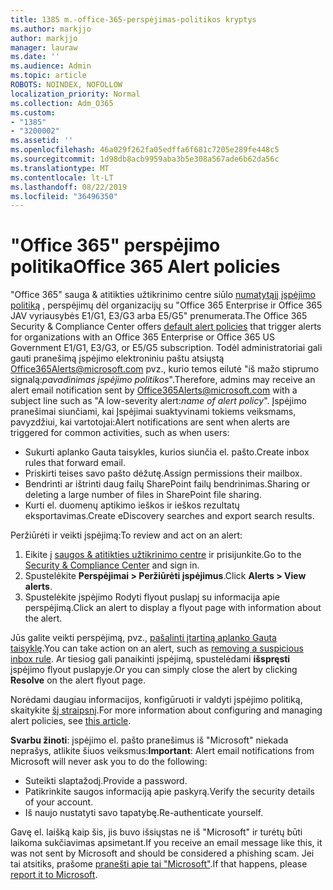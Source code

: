 ```yaml
---
title: 1385 m.-office-365-perspėjimas-politikos kryptys
ms.author: markjjo
author: markjjo
manager: lauraw
ms.date: ''
ms.audience: Admin
ms.topic: article
ROBOTS: NOINDEX, NOFOLLOW
localization_priority: Normal
ms.collection: Adm_O365
ms.custom:
- "1385"
- "3200002"
ms.assetid: ''
ms.openlocfilehash: 46a029f262fa05edffa6f681c7205e289fe448c5
ms.sourcegitcommit: 1d98db8acb9959aba3b5e308a567ade6b62da56c
ms.translationtype: MT
ms.contentlocale: lt-LT
ms.lasthandoff: 08/22/2019
ms.locfileid: "36496350"
---
```

# <a name="office-365-alert-policies"></a><span data-ttu-id="af414-102">"Office 365" perspėjimo politika</span><span class="sxs-lookup"><span data-stu-id="af414-102">Office 365 Alert policies</span></span>

<span data-ttu-id="af414-103">"Office 365" sauga & atitikties užtikrinimo centre siūlo [numatytąjį įspėjimo politiką](https://docs.microsoft.com/office365/securitycompliance/alert-policies#default-alert-policies) , perspėjimų dėl organizacijų su "Office 365 Enterprise ir Office 365 JAV vyriausybės E1/G1, E3/G3 arba E5/G5" prenumerata.</span><span class="sxs-lookup"><span data-stu-id="af414-103">The Office 365 Security & Compliance Center offers [default alert policies](https://docs.microsoft.com/office365/securitycompliance/alert-policies#default-alert-policies) that trigger alerts for organizations with an Office 365 Enterprise or Office 365 US Government E1/G1, E3/G3, or E5/G5 subscription.</span></span> <span data-ttu-id="af414-104">Todėl administratoriai gali gauti pranešimą įspėjimo elektroniniu paštu atsiųstą Office365Alerts@microsoft.com pvz., kurio temos eilutė "iš mažo stiprumo signalą:*pavadinimas įspėjimo politikos*".</span><span class="sxs-lookup"><span data-stu-id="af414-104">Therefore, admins may receive an alert email notification sent by Office365Alerts@microsoft.com with a subject line such as "A low-severity alert:*name of alert policy*".</span></span> <span data-ttu-id="af414-105">Įspėjimo pranešimai siunčiami, kai Įspėjimai suaktyvinami tokiems veiksmams, pavyzdžiui, kai vartotojai:</span><span class="sxs-lookup"><span data-stu-id="af414-105">Alert notifications are sent when alerts are triggered for common activities, such as when users:</span></span>

- <span data-ttu-id="af414-106">Sukurti aplanko Gauta taisykles, kurios siunčia el. pašto.</span><span class="sxs-lookup"><span data-stu-id="af414-106">Create inbox rules that forward email.</span></span>
- <span data-ttu-id="af414-107">Priskirti teises savo pašto dėžutę.</span><span class="sxs-lookup"><span data-stu-id="af414-107">Assign permissions their mailbox.</span></span>
- <span data-ttu-id="af414-108">Bendrinti ar ištrinti daug failų SharePoint failų bendrinimas.</span><span class="sxs-lookup"><span data-stu-id="af414-108">Sharing or deleting a large number of files in SharePoint file sharing.</span></span>
- <span data-ttu-id="af414-109">Kurti el. duomenų aptikimo ieškos ir ieškos rezultatų eksportavimas.</span><span class="sxs-lookup"><span data-stu-id="af414-109">Create eDiscovery searches and export search results.</span></span>

<span data-ttu-id="af414-110">Peržiūrėti ir veikti įspėjimą:</span><span class="sxs-lookup"><span data-stu-id="af414-110">To review and act on an alert:</span></span>

1. <span data-ttu-id="af414-111">Eikite į [saugos & atitikties užtikrinimo centre](https://protection.office.com) ir prisijunkite.</span><span class="sxs-lookup"><span data-stu-id="af414-111">Go to the [Security & Compliance Center](https://protection.office.com) and sign in.</span></span>
2. <span data-ttu-id="af414-112">Spustelėkite **Perspėjimai > Peržiūrėti įspėjimus**.</span><span class="sxs-lookup"><span data-stu-id="af414-112">Click **Alerts > View alerts**.</span></span>
3. <span data-ttu-id="af414-113">Spustelėkite įspėjimo Rodyti flyout puslapį su informacija apie perspėjimą.</span><span class="sxs-lookup"><span data-stu-id="af414-113">Click an alert to display a flyout page with information about the alert.</span></span>

<span data-ttu-id="af414-114">Jūs galite veikti perspėjimą, pvz., [pašalinti įtartiną aplanko Gauta taisyklę](https://docs.microsoft.com/office365/securitycompliance/responding-to-a-compromised-email-account).</span><span class="sxs-lookup"><span data-stu-id="af414-114">You can take action on an alert, such as [removing a suspicious inbox rule](https://docs.microsoft.com/office365/securitycompliance/responding-to-a-compromised-email-account).</span></span> <span data-ttu-id="af414-115">Ar tiesiog gali panaikinti įspėjimą, spustelėdami **išspręsti** įspėjimo flyout puslapyje.</span><span class="sxs-lookup"><span data-stu-id="af414-115">Or you can simply close the alert by clicking **Resolve** on the alert flyout page.</span></span>

<span data-ttu-id="af414-116">Norėdami daugiau informacijos, konfigūruoti ir valdyti įspėjimo politiką, skaitykite [šį straipsnį](https://docs.microsoft.com/office365/securitycompliance/alert-policies).</span><span class="sxs-lookup"><span data-stu-id="af414-116">For more information about configuring and managing alert policies, see  [this article](https://docs.microsoft.com/office365/securitycompliance/alert-policies).</span></span>

<span data-ttu-id="af414-117">**Svarbu žinoti**: įspėjimo el. pašto pranešimus iš "Microsoft" niekada neprašys, atlikite šiuos veiksmus:</span><span class="sxs-lookup"><span data-stu-id="af414-117">**Important**: Alert email notifications from Microsoft will never ask you to do the following:</span></span>

- <span data-ttu-id="af414-118">Suteikti slaptažodį.</span><span class="sxs-lookup"><span data-stu-id="af414-118">Provide a password.</span></span>
- <span data-ttu-id="af414-119">Patikrinkite saugos informaciją apie paskyrą.</span><span class="sxs-lookup"><span data-stu-id="af414-119">Verify the security details of your account.</span></span>
- <span data-ttu-id="af414-120">Iš naujo nustatyti savo tapatybę.</span><span class="sxs-lookup"><span data-stu-id="af414-120">Re-authenticate yourself.</span></span>

<span data-ttu-id="af414-121">Gavę el. laišką kaip šis, jis buvo išsiųstas ne iš "Microsoft" ir turėtų būti laikoma sukčiavimas apsimetant.</span><span class="sxs-lookup"><span data-stu-id="af414-121">If you receive an email message like this, it was not sent by Microsoft and should be considered a phishing scam.</span></span> <span data-ttu-id="af414-122">Jei tai atsitiks, prašome [pranešti apie tai "Microsoft"](https://docs.microsoft.com/office365/SecurityCompliance/report-junk-email-and-phishing-scams-in-outlook-on-the-web-eop).</span><span class="sxs-lookup"><span data-stu-id="af414-122">If that happens, please [report it to Microsoft](https://docs.microsoft.com/office365/SecurityCompliance/report-junk-email-and-phishing-scams-in-outlook-on-the-web-eop).</span></span>
